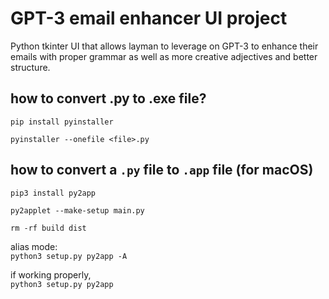 # GPT-3 email enhancer UI project

Python tkinter UI that allows layman to leverage on GPT-3 to enhance their emails with proper grammar as well as more creative adjectives and better structure.

## how to convert .py to .exe file?

``pip install pyinstaller``

``pyinstaller --onefile <file>.py``
  
## how to convert a `.py` file to `.app` file (for macOS)

``pip3 install py2app``

``py2applet --make-setup main.py``

``rm -rf build dist``

alias mode:  
``python3 setup.py py2app -A``

if working properly,  
``python3 setup.py py2app``
